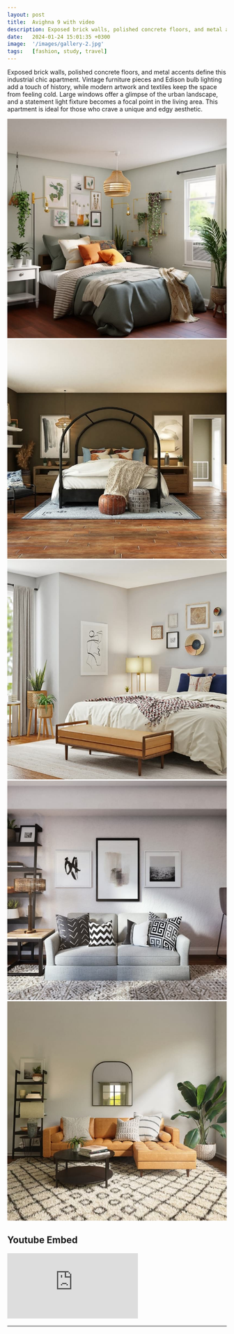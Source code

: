 ```yaml
---
layout: post
title:  Avighna 9 with video
description: Exposed brick walls, polished concrete floors, and metal accents define this industrial chic apartment.  Vintage furniture pieces and Edison bulb lighting add a touch of history, while modern artwork and textiles keep the space from feeling cold. Large windows offer a glimpse of the urban landscape, and a statement light fixture becomes a focal point in the living area. This apartment is ideal for those who crave a unique and edgy aesthetic.
date:   2024-01-24 15:01:35 +0300
image:  '/images/gallery-2.jpg'
tags:   [fashion, study, travel]
---
```


Exposed brick walls, polished concrete floors, and metal accents define this industrial chic apartment.  Vintage furniture pieces and Edison bulb lighting add a touch of history, while modern artwork and textiles keep the space from feeling cold. Large windows offer a glimpse of the urban landscape, and a statement light fixture becomes a focal point in the living area. This apartment is ideal for those who crave a unique and edgy aesthetic.

<div class="gallery-box">
  <div class="gallery">
    <img src="/images/100.jpg" loading="lazy" alt="City">
    <img src="/images/101.jpg" loading="lazy" alt="San Francisco">
    <img src="/images/102.jpg" loading="lazy" alt="New York">
    <img src="/images/103.jpg" loading="lazy" alt="Chicago">
    <img src="/images/104.jpg" loading="lazy" alt="Houston">
  </div>
</div>

## Youtube Embed

<p><iframe src="https://www.youtube.com/embed/hRXd0MMsixI" loading="lazy" frameborder="0" allowfullscreen></iframe></p>

***
